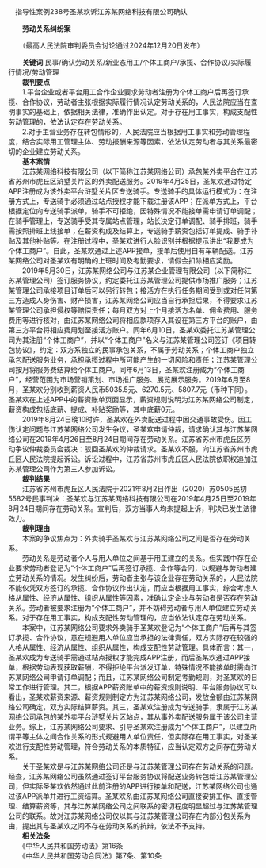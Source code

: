 　指导性案例238号圣某欢诉江苏某网络科技有限公司确认

　　**劳动关系纠纷案**

　　（最高人民法院审判委员会讨论通过2024年12月20日发布）

　　**关键词** 民事/确认劳动关系/新业态用工/个体工商户/承揽、合作协议/实际履行情况/劳动管理  
　　**裁判要点**  
　　1.平台企业或者平台用工合作企业要求劳动者注册为个体工商户后再签订承揽、合作协议，劳动者主张根据实际履行情况认定劳动关系的，人民法院应当在查明事实的基础上，依据相关法律，准确作出认定。对于存在用工事实，构成支配性劳动管理的，依法认定存在劳动关系。  
　　2.对于主营业务存在转包情形的，人民法院应当根据用工事实和劳动管理程度，结合实际用工管理主体、劳动报酬来源等因素，依法认定劳动者与其关系最密切的企业建立劳动关系。  
　　**基本案情**  
　　江苏某网络科技有限公司（以下简称江苏某网络公司）承包某外卖平台在江苏省苏州市虎丘区浒墅关片区的外卖配送服务。2019年4月25日，圣某欢通过特定APP注册成为该外卖平台浒墅关片区专送骑手。专送骑手的具体运行模式为：在注册方式上，专送骑手必须通过站点授权才能下载注册该APP；在派单方式上，平台根据定位向专送骑手派单，骑手不可拒绝，因特殊情况不能接单需申请订单调配；在骑手管理上，专送骑手受其专属站点管理，站长决定订单调配、骑手排班，骑手需按照排班上线接单；在薪资构成及结算上，专送骑手薪资包括订单提成、骑手补贴及其他补贴等。在注册过程中，圣某欢进行人脸识别并根据提示讲出“我要成为个体工商户”。自此，圣某欢通过上述APP接单，接单后使用自有车辆配送。江苏某网络公司对圣某欢有明确的上班时间及考勤要求，请假会扣除相应奖励。  
　　2019年5月30日，江苏某网络公司与江苏某企业管理有限公司（以下简称江苏某管理公司）签订服务协议，约定委托江苏某管理公司提供市场推广服务；江苏某管理公司承接项目订单后可以另行转包；接活方在执行任务期间受到或对任何第三方造成人身伤害、财产损害，江苏某网络公司应当自行承担后果，不得要求江苏某管理公司承担侵权等赔偿责任；每月双方对上个月接活方名单、佣金费用、服务费用等进行核对，由江苏某网络公司将相应款项存入其设在第三方平台的账户，由第三方平台将相应费用划至接活方账户。同年6月10日，圣某欢委托江苏某管理公司为其注册“个体工商户”，并以“个体工商户”名义与江苏某管理公司签订《项目转包协议》，约定：双方系独立的民事承包关系，不属于劳动关系；个体工商户独立承包配送服务业务，承担承揽过程中所可能产生的一切风险和责任；江苏某管理公司按月将服务费结算给个体工商户。同年6月13日，圣某欢注册成为“个体工商户”，经营范围为市场营销策划、市场推广服务、展览展示服务。2019年6月至8月，圣某欢分别收到薪资人民币5035.5元、6270.5元、5807.7元（币种下同）。圣某欢在上述APP中的薪资账单页面显示，薪资规则说明为江苏某网络公司制定，薪资构成包括底薪、提成、补贴奖励等，其中底薪0元。  
　　2019年8月24日晚10时许，圣某欢在外卖配送过程中因交通事故受伤。因工伤认定问题与江苏某网络公司发生争议，圣某欢申请仲裁，请求确认其与江苏某网络公司在2019年4月26日至8月24日期间存在劳动关系。江苏省苏州市虎丘区劳动争议仲裁委员会裁决：驳回圣某欢的仲裁请求。圣某欢不服，向江苏省苏州市虎丘区人民法院提起诉讼。诉讼过程中，江苏省苏州市虎丘区人民法院依职权追加江苏某管理公司作为第三人参加诉讼。  
　　**裁判结果**  
　　江苏省苏州市虎丘区人民法院于2021年8月2日作出（2020）苏0505民初5582号民事判决：圣某欢与江苏某网络科技有限公司在2019年4月25日至2019年8月24日期间存在劳动关系。宣判后，双方当事人均未提起上诉，判决已发生法律效力。  
　　**裁判理由**  
　　本案的争议焦点为：外卖骑手圣某欢与江苏某网络公司之间是否存在劳动关系。  
　　劳动关系是劳动者个人与用人单位之间基于用工建立的关系。但实践中存在企业要求劳动者登记为“个体工商户”后再签订承揽、合作等合同，以规避与劳动者建立劳动关系的情况。发生纠纷后，劳动者主张与该企业存在劳动关系的，人民法院不能仅凭双方签订的承揽、合作协议作出认定，而应当根据用工事实，综合考虑人格从属性、经济从属性、组织从属性等因素，准确认定企业与劳动者是否存在劳动关系。劳动者被要求注册为“个体工商户”，并不妨碍劳动者与用人单位建立劳动关系。对于存在用工事实，构成支配性劳动管理的，应当依法认定存在劳动关系。  
　　本案中，江苏某网络公司要求外卖骑手圣某欢登记为“个体工商户”后再与其签订承揽、合作协议，意在规避用人单位应当承担的法律责任，双方实际存在较强的人格从属性、经济从属性、组织从属性，构成支配性劳动管理。具体而言：其一，圣某欢成为专送骑手需通过站点授权才能完成APP注册，而后圣某欢通过APP接单，根据劳动表现获取薪酬，不得拒绝平台派发订单，特殊情况不能接单时需向江苏某网络公司申请订单调配；而且，江苏某网络公司制定考勤规则，对圣某欢的日常工作进行管理。其二，根据APP薪资账单中的薪资规则说明、平台服务协议可以看出，圣某欢薪资来源、薪资规则制定方为江苏某网络公司，发放金额由江苏某网络公司确定，双方实际结算薪资。其三，圣某欢注册成为专送骑手，隶属于江苏某网络公司承包的某外卖平台浒墅关片区站点，其从事外卖配送服务属于该公司主营业务。综上，江苏某网络公司要求、引导圣某欢注册成为“个体工商户”，以建立所谓平等主体之间合作关系的形式规避用人单位责任，但实际存在用工事实，对圣某欢进行支配性劳动管理，符合劳动关系的本质特征，应当认定双方之间存在劳动关系。  
　　关于圣某欢是与江苏某网络公司还是与江苏某管理公司存在劳动关系的问题。经查，江苏某网络公司虽然通过签订平台服务协议将配送业务转包给江苏某管理公司，但实际圣某欢依然通过此前注册的APP进行接单和配送，江苏某网络公司也通过该APP派单并进行工资结算。圣某欢系由江苏某网络公司直接安排工作、直接管理、结算薪资等，其与江苏某网络公司之间联系的密切程度明显超过与江苏某管理公司的联系。故对江苏某网络公司仅以其与江苏某管理公司存在内部分包关系为由，提出其与圣某欢之间不存在劳动关系的抗辩，依法不予支持。  
　　**相关法条**  
　　《中华人民共和国劳动法》第16条  
　　《中华人民共和国劳动合同法》第7条、第10条